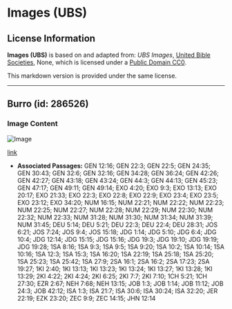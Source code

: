 # Images (UBS)

## License Information

**Images (UBS)** is based on and adapted from: _UBS Images_, [United Bible Societies](https://unitedbiblesocieties.org/), None, which is licensed under a [Public Domain CC0](https://creativecommons.org/public-domain/cc0/).

This markdown version is provided under the same license.



--------------------------------

## Burro (id: 286526)

### Image Content

![Image](https://cdn.aquifer.bible/aquifer-content/resources/Media/WEB-0185_donkey.jpg)

[link](https://cdn.aquifer.bible/aquifer-content/resources/Media/WEB-0185_donkey.jpg)

* **Associated Passages:** GEN 12:16; GEN 22:3; GEN 22:5; GEN 24:35; GEN 30:43; GEN 32:6; GEN 32:16; GEN 34:28; GEN 36:24; GEN 42:26; GEN 42:27; GEN 43:18; GEN 43:24; GEN 44:3; GEN 44:13; GEN 45:23; GEN 47:17; GEN 49:11; GEN 49:14; EXO 4:20; EXO 9:3; EXO 13:13; EXO 20:17; EXO 21:33; EXO 22:3; EXO 22:8; EXO 22:9; EXO 23:4; EXO 23:5; EXO 23:12; EXO 34:20; NUM 16:15; NUM 22:21; NUM 22:22; NUM 22:23; NUM 22:25; NUM 22:27; NUM 22:28; NUM 22:29; NUM 22:30; NUM 22:32; NUM 22:33; NUM 31:28; NUM 31:30; NUM 31:34; NUM 31:39; NUM 31:45; DEU 5:14; DEU 5:21; DEU 22:3; DEU 22:4; DEU 28:31; JOS 6:21; JOS 7:24; JOS 9:4; JOS 15:18; JDG 1:14; JDG 5:10; JDG 6:4; JDG 10:4; JDG 12:14; JDG 15:15; JDG 15:16; JDG 19:3; JDG 19:10; JDG 19:19; JDG 19:28; 1SA 8:16; 1SA 9:3; 1SA 9:5; 1SA 9:20; 1SA 10:2; 1SA 10:14; 1SA 10:16; 1SA 12:3; 1SA 15:3; 1SA 16:20; 1SA 22:19; 1SA 25:18; 1SA 25:20; 1SA 25:23; 1SA 25:42; 1SA 27:9; 2SA 16:1; 2SA 16:2; 2SA 17:23; 2SA 19:27; 1KI 2:40; 1KI 13:13; 1KI 13:23; 1KI 13:24; 1KI 13:27; 1KI 13:28; 1KI 13:29; 2KI 4:22; 2KI 4:24; 2KI 6:25; 2KI 7:7; 2KI 7:10; 1CH 5:21; 1CH 27:30; EZR 2:67; NEH 7:68; NEH 13:15; JOB 1:3; JOB 1:14; JOB 11:12; JOB 24:3; JOB 42:12; ISA 1:3; ISA 21:7; ISA 30:6; ISA 30:24; ISA 32:20; JER 22:19; EZK 23:20; ZEC 9:9; ZEC 14:15; JHN 12:14

